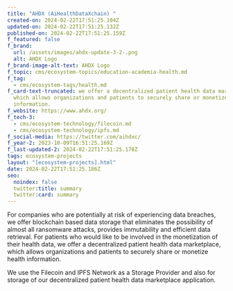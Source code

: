 ```yaml
---
title: "AHDX (AiHealthDataXchain) "
created-on: 2024-02-22T17:51:25.104Z
updated-on: 2024-02-22T17:51:25.132Z
published-on: 2024-02-22T17:51:25.159Z
f_featured: false
f_brand:
  url: /assets/images/ahdx-update-3-2-.png
  alt: AHDX Logo
f_brand-image-alt-text: AHDX Logo
f_topic: cms/ecosystem-topics/education-academia-health.md
f_tag:
  - cms/ecosystem-tags/health.md
f_card-text-truncated: we offer a decentralized patient health data marketplace,
  which allows organizations and patients to securely share or monetize health
  information.
f_website: https://www.ahdx.org/
f_tech-3:
  - cms/ecosystem-technology/filecoin.md
  - cms/ecosystem-technology/ipfs.md
f_social-media: https://twitter.com/aihdxc/
f_year-2: 2023-10-09T16:51:25.169Z
f_last-updated-2: 2024-02-22T17:51:25.178Z
tags: ecosystem-projects
layout: "[ecosystem-projects].html"
date: 2024-02-22T17:51:25.186Z
seo:
  noindex: false
  twitter:title: summary
  twitter:card: summary
---
```

For companies who are potentially at risk of experiencing data breaches, we offer blockchain based data storage that eliminates the possibility of almost all ransomware attacks, provides immutability and efficient data retrieval. For patients who would like to be involved in the monetization of their health data, we offer a decentralized patient health data marketplace, which allows organizations and patients to securely share or monetize health information.

We use the Filecoin and IPFS Network as a Storage Provider and also for storage of our decentralized patient health data marketplace application.
